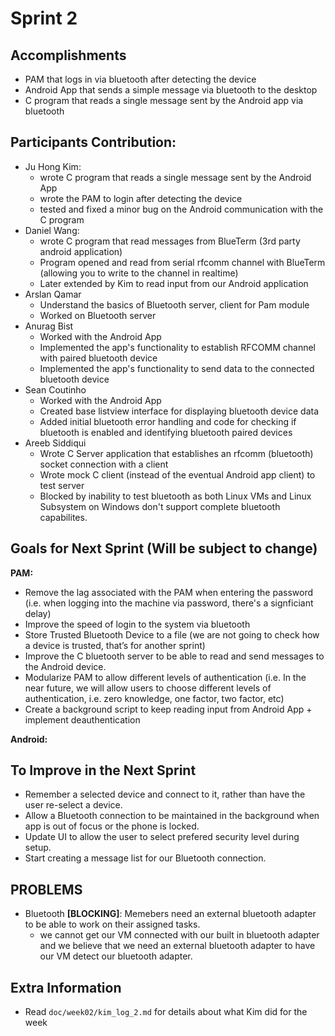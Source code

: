 # Sprint 2

## Accomplishments
* PAM that logs in via bluetooth after detecting the device
* Android App that sends a simple message via bluetooth to the desktop
* C program that reads a single message sent by the Android app via bluetooth

## Participants Contribution:
* Ju Hong Kim: 
    * wrote C program that reads a single message sent by the Android App
    * wrote the PAM to login after detecting the device
    * tested and fixed a minor bug on the Android communication with the C program
* Daniel Wang: 
    * wrote C program that read messages from BlueTerm (3rd party android application)
    * Program opened and read from serial rfcomm channel with BlueTerm (allowing you to write to the channel in realtime)
    * Later extended by Kim to read input from our Android application
* Arslan Qamar 
    * Understand the basics of Bluetooth server, client for Pam module 
    * Worked on Bluetooth server 
* Anurag Bist
    * Worked with the Android App
    * Implemented the app's functionality to establish RFCOMM channel with paired bluetooth device 
    * Implemented the app's functionality to send data to the connected bluetooth device
* Sean Coutinho
   * Worked with the Android App
   * Created base listview interface for displaying bluetooth device data
   * Added initial bluetooth error handling and code for checking if bluetooth is enabled and identifying bluetooth paired devices
* Areeb Siddiqui
   * Wrote C Server application that establishes an rfcomm (bluetooth) socket connection with a client
   * Wrote mock C client (instead of the eventual Android app client) to test server
   * Blocked by inability to test bluetooth as both Linux VMs and Linux Subsystem on Windows don't support complete bluetooth capabilites.


## Goals for Next Sprint (Will be subject to change)
**PAM:**
* Remove the lag associated with the PAM when entering the password (i.e. when logging into the machine via password, there's a signficiant delay)
* Improve the speed of login to the system via bluetooth
* Store Trusted Bluetooth Device to a file (we are not going to check how a device is trusted, that’s for another sprint)
* Improve the C bluetooth server to be able to read and send messages to the Android device.
* Modularize PAM to allow different levels of authentication (i.e. In the near future, we will allow users to choose different levels of authentication, i.e. zero knowledge, one factor, two factor, etc)
* Create a background script to keep reading input from Android App + implement deauthentication 


**Android:**

## To Improve in the Next Sprint
* Remember a selected device and connect to it, rather than have the user re-select a device.
* Allow a Bluetooth connection to be maintained in the background when app is out of focus or the phone is locked.
* Update UI to allow the user to select prefered security level during setup.
* Start creating a message list for our Bluetooth connection. 


## PROBLEMS
* Bluetooth **[BLOCKING]**: Memebers need an external bluetooth adapter to be able to work on their assigned tasks.
    * we cannot get our VM connected with our built in bluetooth adapter and we believe that we need an external bluetooth adapter to have our VM detect our bluetooth adapter.

## Extra Information
* Read `doc/week02/kim_log_2.md` for details about what Kim did for the week
